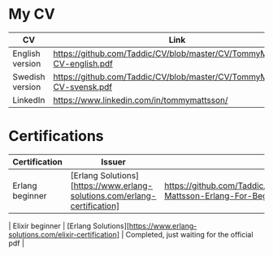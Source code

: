# My CV

| CV              | Link                                                                     |
| --------------- | ------------------------------------------------------------------------ |
| English version | https://github.com/Taddic/CV/blob/master/CV/TommyMattsson-CV-english.pdf |
| Swedish version | https://github.com/Taddic/CV/blob/master/CV/TommyMattsson-CV-svensk.pdf  |
| LinkedIn        | https://www.linkedin.com/in/tommymattsson/                               |

# Certifications

| Certification   | Issuer | Link                                                                                                        | 
| --------------- | ------ | ----------------------------------------------------------------------------------------------------------- |
| Erlang beginner | [Erlang Solutions][https://www.erlang-solutions.com/erlang-certification] | https://github.com/Taddic/CV/blob/master/Certifications/Tommy-Mattsson-Erlang-For-Beginners-Certificate.pdf |

| Elixir beginner | [Erlang Solutions][https://www.erlang-solutions.com/elixir-certification] | Completed, just waiting for the official pdf |